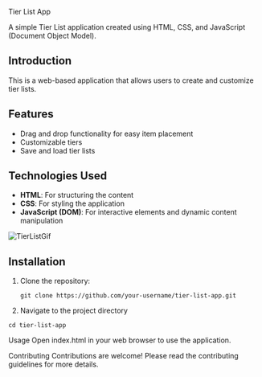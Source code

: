 Tier List App

A simple Tier List application created using HTML, CSS, and JavaScript (Document Object Model).

## Introduction
This is a web-based application that allows users to create and customize tier lists. 

## Features
- Drag and drop functionality for easy item placement
- Customizable tiers
- Save and load tier lists

## Technologies Used
- **HTML**: For structuring the content
- **CSS**: For styling the application
- **JavaScript (DOM)**: For interactive elements and dynamic content manipulation


![TierListGif](https://github.com/user-attachments/assets/0cc19f29-2759-4143-b1e6-e061b133bc6f)

## Installation
1. Clone the repository:
   ```
   git clone https://github.com/your-username/tier-list-app.git

2. Navigate to the project directory
```
cd tier-list-app
```
Usage
Open index.html in your web browser to use the application.

Contributing
Contributions are welcome! Please read the contributing guidelines for more details.

